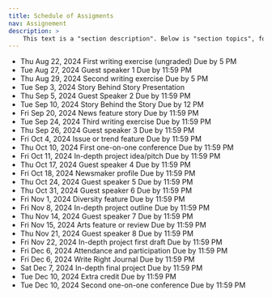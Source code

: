 ```yaml
---
title: Schedule of Assigments
nav: Assignement
description: >
    This text is a "section description". Below is "section topics", followed by an example section video embed. This page details how to write content pages and add interest with includes.
---
```


- Thu Aug 22, 2024 First writing exercise (ungraded)	Due by 5 PM
- Tue Aug 27, 2024 Guest speaker 1	Due by 11:59 PM
- Thu Aug 29, 2024 Second writing exercise	Due by 5 PM
- Tue Sep 3, 2024 Story Behind Story Presentation
- Thu Sep 5, 2024	Guest Speaker 2	Due by 11:59 PM
- Tue Sep 10, 2024	Story Behind the Story	Due by 12 PM
- Fri Sep 20, 2024 News feature story	Due by 11:59 PM
- Tue Sep 24, 2024 Third writing exercise	Due by 11:59 PM
- Thu Sep 26, 2024 Guest speaker 3	Due by 11:59 PM
- Fri Oct 4, 2024	Issue or trend feature	Due by 11:59 PM
- Thu Oct 10, 2024 First one-on-one conference	Due by 11:59 PM
- Fri Oct 11, 2024 In-depth project idea/pitch	Due by 11:59 PM
- Thu Oct 17, 2024 Guest speaker 4	Due by 11:59 PM
- Fri Oct 18, 2024 Newsmaker profile	Due by 11:59 PM
- Thu Oct 24, 2024 Guest speaker 5	Due by 11:59 PM
- Thu Oct 31, 2024 Guest speaker 6	Due by 11:59 PM
- Fri Nov 1, 2024	Diversity feature	Due by 11:59 PM
- Fri Nov 8, 2024 In-depth project outline	Due by 11:59 PM
- Thu Nov 14, 2024 Guest speaker 7	Due by 11:59 PM
- Fri Nov 15, 2024 Arts feature or review	Due by 11:59 PM
- Thu Nov 21, 2024 Guest speaker 8	Due by 11:59 PM
- Fri Nov 22, 2024 In-depth project first draft	Due by 11:59 PM
- Fri Dec 6, 2024	Attendance and participation	Due by 11:59 PM
- Fri Dec 6, 2024 Write Right Journal	Due by 11:59 PM
- Sat Dec 7, 2024	In-depth final project	Due by 11:59 PM
- Tue Dec 10, 2024 Extra credit	Due by 11:59 PM
- Tue Dec 10, 2024 Second one-on-one conference	Due by 11:59 PM
